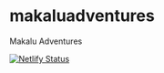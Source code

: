 # makaluadventures
Makalu Adventures

[![Netlify Status](https://api.netlify.com/api/v1/badges/c7c6c478-50d0-45f0-8598-d5446ef8852a/deploy-status)](https://app.netlify.com/sites/makaluadventures/deploys)

